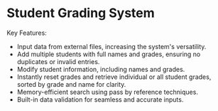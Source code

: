 # Student Grading System

Key Features:
- Input data from external files, increasing the system's versatility.
- Add multiple students with full names and grades, ensuring no duplicates or invalid entries.
- Modify student information, including names and grades.
- Instantly reset grades and retrieve individual or all student grades, sorted by grade and name for clarity.
- Memory-efficient search using pass by reference techniques.
- Built-in data validation for seamless and accurate inputs.
